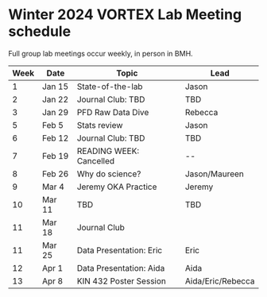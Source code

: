 # Winter 2024 VORTEX Lab Meeting schedule

Full group lab meetings occur weekly, in person in BMH.

| Week | Date | Topic | Lead |
| ---- | ---- | ---- | ---- |
| 1 | Jan 15 | State-of-the-lab | Jason |
| 2 | Jan 22 | Journal Club: TBD  | TBD |
| 3 | Jan 29 | PFD Raw Data Dive | Rebecca |
| 5 | Feb 5 | Stats review | Jason |
| 6 | Feb 12 | Journal Club: TBD | TBD |
| 7 | Feb 19 | READING WEEK: Cancelled | -- |
| 8 | Feb 26 | Why do science? | Jason/Maureen |
| 9 | Mar 4 | Jeremy OKA Practice | Jeremy |
| 10 | Mar 11 | TBD | TBD |
| 11 | Mar 18 | Journal Club |  |
| 11 | Mar 25 | Data Presentation: Eric | Eric |
| 12 | Apr 1 | Data Presentation: Aida | Aida |
| 13 | Apr 8 | KIN 432 Poster Session | Aida/Eric/Rebecca |
